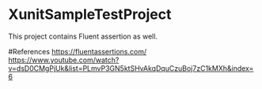 # XunitSampleTestProject
This project contains Fluent assertion as well.

#References
https://fluentassertions.com/
https://www.youtube.com/watch?v=dsD0CMgPjUk&list=PLmvP3GN5ktSHvAkqDquCzuBoj7zC1kMXh&index=6

